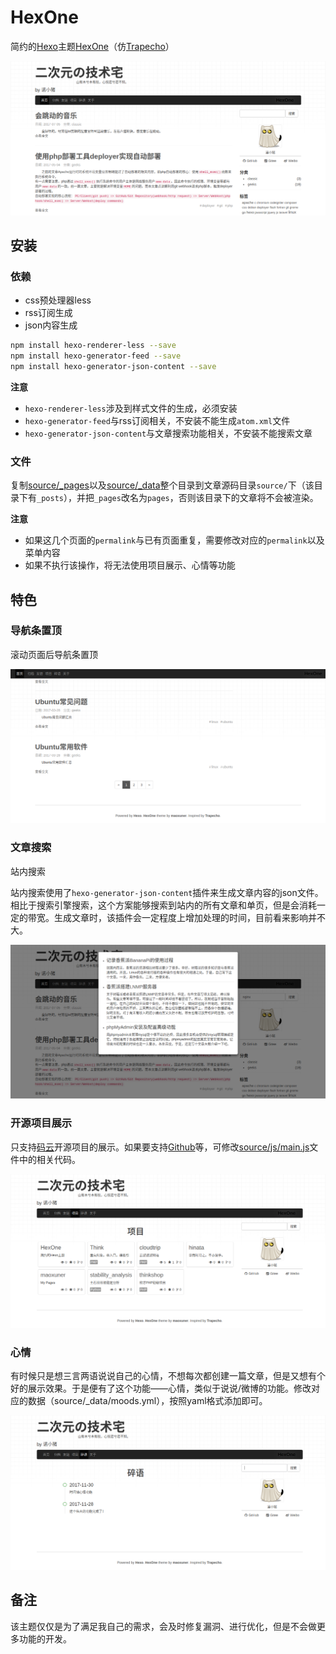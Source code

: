 # HexOne

简约的[Hexo](https://hexo.io/)主题[HexOne](https://gitee.com/maoxuner/hexo-theme-hexone/)（仿[Trapecho](http://blog.gregwym.info/)）

![预览图](source/img/screenshots/home.png)

## 安装

### 依赖

- css预处理器less
- rss订阅生成
- json内容生成

```bash
npm install hexo-renderer-less --save
npm install hexo-generator-feed --save
npm install hexo-generator-json-content --save
```

**注意**

- `hexo-renderer-less`涉及到样式文件的生成，必须安装
- `hexo-generator-feed`与rss订阅相关，不安装不能生成`atom.xml`文件
- `hexo-generator-json-content`与文章搜索功能相关，不安装不能搜索文章

### 文件

复制[source/_pages](source/_pages)以及[source/_data](source/_data)整个目录到文章源码目录`source/`下（该目录下有`_posts`），并把`_pages`改名为`pages`，否则该目录下的文章将不会被渲染。

**注意**

- 如果这几个页面的`permalink`与已有页面重复，需要修改对应的`permalink`以及菜单内容
- 如果不执行该操作，将无法使用项目展示、心情等功能

## 特色

### 导航条置顶

滚动页面后导航条置顶

![导航条置顶](source/img/screenshots/menufixtop.png)

### 文章搜索

站内搜索

站内搜索使用了`hexo-generator-json-content`插件来生成文章内容的json文件。相比于搜索引擎搜索，这个方案能够搜索到站内的所有文章和单页，但是会消耗一定的带宽。生成文章时，该插件会一定程度上增加处理的时间，目前看来影响并不大。

![站内搜索](source/img/screenshots/search.png)

### 开源项目展示

只支持[码云](https://gitee.com/)开源项目的展示。如果要支持[Github](https://github.com/)等，可修改[source/js/main.js](source/js/main.js)文件中的相关代码。

![开源项目展示](source/img/screenshots/projects.png)

### 心情

有时候只是想三言两语说说自己的心情，不想每次都创建一篇文章，但是又想有个好的展示效果。于是便有了这个功能——心情，类似于说说/微博的功能。修改对应的数据（source/_data/moods.yml），按照yaml格式添加即可。

![心情](source/img/screenshots/moods.png)

## 备注

该主题仅仅是为了满足我自己的需求，会及时修复漏洞、进行优化，但是不会做更多功能的开发。
